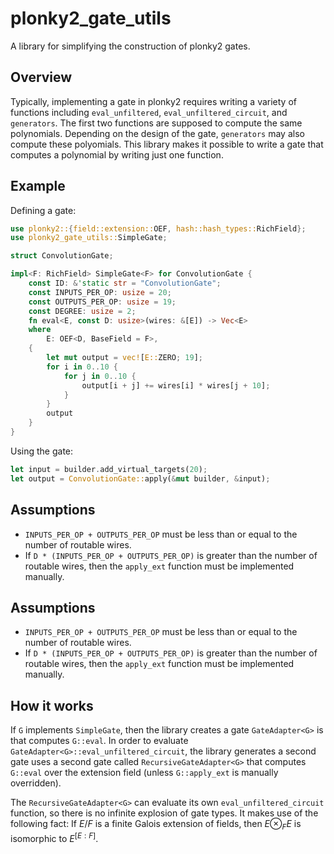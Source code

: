 # plonky2_gate_utils

A library for simplifying the construction of plonky2 gates.

## Overview

Typically, implementing a gate in plonky2 requires writing a variety of
functions including `eval_unfiltered`, `eval_unfiltered_circuit`, and
`generators`.  The first two functions are supposed to compute the same
polynomials.  Depending on the design of the gate, `generators` may also
compute these polyomials.  This library makes it possible to write a gate
that computes a polynomial by writing just one function.

## Example

Defining a gate:
```rust
use plonky2::{field::extension::OEF, hash::hash_types::RichField};
use plonky2_gate_utils::SimpleGate;

struct ConvolutionGate;

impl<F: RichField> SimpleGate<F> for ConvolutionGate {
    const ID: &'static str = "ConvolutionGate";
    const INPUTS_PER_OP: usize = 20;
    const OUTPUTS_PER_OP: usize = 19;
    const DEGREE: usize = 2;
    fn eval<E, const D: usize>(wires: &[E]) -> Vec<E>
    where
        E: OEF<D, BaseField = F>,
    {
        let mut output = vec![E::ZERO; 19];
        for i in 0..10 {
            for j in 0..10 {
                output[i + j] += wires[i] * wires[j + 10];
            }
        }
        output
    }
}
```

Using the gate:
```rust
let input = builder.add_virtual_targets(20);
let output = ConvolutionGate::apply(&mut builder, &input);
```

## Assumptions

- `INPUTS_PER_OP + OUTPUTS_PER_OP` must be less than or equal to the number of
routable wires.
- If `D * (INPUTS_PER_OP + OUTPUTS_PER_OP)` is greater than the number of
routable wires, then the `apply_ext` function must be implemented manually.

## Assumptions

- `INPUTS_PER_OP + OUTPUTS_PER_OP` must be less than or equal to the number of
routable wires.
- If `D * (INPUTS_PER_OP + OUTPUTS_PER_OP)` is greater than the number of
routable wires, then the `apply_ext` function must be implemented manually.

## How it works

If `G` implements `SimpleGate`, then the library creates a gate `GateAdapter<G>`
is that computes `G::eval`.  In order to evaluate
`GateAdapter<G>::eval_unfiltered_circuit`, the library generates a second gate
uses a second gate called `RecursiveGateAdapter<G>` that computes `G::eval`
over the extension field (unless `G::apply_ext` is manually overridden).

The `RecursiveGateAdapter<G>` can evaluate its own `eval_unfiltered_circuit`
function, so there is no infinite explosion of gate types.  It makes use of the
following fact: If $E/F$ is a finite Galois extension of fields, then
$E\otimes_F E$ is isomorphic to $E^{[E:F]}$.

